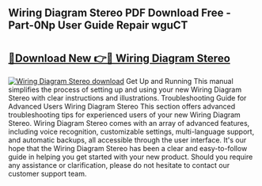 ## Wiring Diagram Stereo PDF Download Free - Part-0Np User Guide Repair wguCT

# <h2><a href="http://dfo8an.blite.top/?on=Wiring+Diagram+Stereo">🔗Download New 👉🔴 Wiring Diagram Stereo</a></h2>

[![Wiring Diagram Stereo download](https://i.imgur.com/lujVjoI.png)](http://dfo8an.blite.top/?on=Wiring+Diagram+Stereo)
Get Up and Running This manual simplifies the process of setting up and using your new Wiring Diagram Stereo with clear instructions and illustrations. Troubleshooting Guide for Advanced Users Wiring Diagram Stereo This section offers advanced troubleshooting tips for experienced users of your new Wiring Diagram Stereo. Wiring Diagram Stereo comes with an array of advanced features, including voice recognition, customizable settings, multi-language support, and automatic backups, all accessible through the user interface. It's our hope that the Wiring Diagram Stereo has been a clear and easy-to-follow guide in helping you get started with your new product. Should you require any assistance or clarification, please do not hesitate to contact our customer support team.
